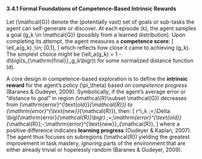 #### 3.4.1 Formal Foundations of Competence-Based Intrinsic Rewards

Let \(\mathcal{G}\) denote the (potentially vast) set of goals or sub-tasks the agent can self-generate or discover. At each episode \(k\), the agent samples a goal \(g_k \in \mathcal{G}\) (possibly from a learned distribution). Upon completing its attempt, the agent measures a **competence score**:
\[
\ell_a(g_k) \;\in\; [0,1],
\]
which reflects how close it came to achieving \(g_k\). The simplest choice might be \(\ell_a(g_k) = 1 - d\bigl(s_{\mathrm{final}},\,g_k\bigr)\) for some normalized distance function \(d\).

A core design in competence-based exploration is to define the **intrinsic reward** for the agent’s policy \(\pi_\theta\) based on *competence progress* (Baranes & Oudeyer, 2009). Symbolically, if the agent’s average error or “distance to goal” in region \(\mathcal{R}\subset \mathcal{G}\) decreases from \(\mathrm{error}^{\text{old}}_{\mathcal{R}}\) to \(\mathrm{error}^{\text{new}}_{\mathcal{R}}\), then:
\[
r^i_k \;=\;\Delta \bigl(\mathrm{error}_{\mathcal{R}}\bigr)
\;=\;\mathrm{error}^{\text{old}}_{\mathcal{R}}\;-\;\mathrm{error}^{\text{new}}_{\mathcal{R}},
\]
where a positive difference indicates **learning progress** (Oudeyer & Kaplan, 2007). The agent thus focuses on subregions \(\mathcal{R}\) yielding the greatest improvement in task mastery, *ignoring* parts of the environment that are either already trivial or hopelessly random (Baranes & Oudeyer, 2009).
